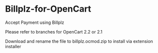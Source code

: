 # Billplz-for-OpenCart
Accept Payment using Billplz

Please refer to branches for OpenCart 2.2 or 2.1

Download and rename the file to billplz.ocmod.zip to install via extension installer
